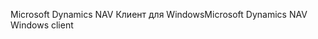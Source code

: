 <span data-ttu-id="cb2d9-101">Microsoft Dynamics NAV Клиент для Windows</span><span class="sxs-lookup"><span data-stu-id="cb2d9-101">Microsoft Dynamics NAV Windows client</span></span>